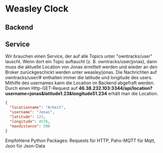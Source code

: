 # Weasley Clock

## Backend

## Service

Wir brauchen einen Service, der auf alle Topics unter "owntracks/user" lauscht. Wenn dort ein Topic auftaucht (z. B. owntracks/user/jonas), dann muss die aktuelle Location von Jonas ermittelt werden und wieder an den Broker zurückgeschickt werden unter weasley/jonas. Die Nachrichten auf owntracks/user/# enthalten immer die latitude und longitude des users. Mithilfe des usernames kann die Location im Backend abgefraft werden. Durch einen Http-GET-Request auf __46.38.232.103:3344/api/location?username=jonas&latitude1.23&longitude51.234__ erhält man die Location.

```json
{
  "locationname": "Arbeit",
  "username": "Jonas",
  "latitude": 123,
  "longitude": 4576,
  "maxdistance": 500
}
```
Empfohlene Python Packages: Requests für HTTP, Paho-MQTT für Mqtt, Json für Json-Data
